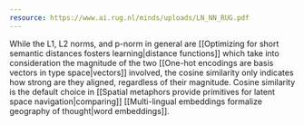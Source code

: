 ```yaml
---
resource: https://www.ai.rug.nl/minds/uploads/LN_NN_RUG.pdf
---
```


While the L1, L2 norms, and p-norm in general are [[Optimizing for short semantic distances fosters learning|distance functions]] which take into consideration the magnitude of the two [[One-hot encodings are basis vectors in type space|vectors]] involved, the cosine similarity only indicates how strong are they aligned, regardless of their magnitude. Cosine similarity is the default choice in [[Spatial metaphors provide primitives for latent space navigation|comparing]] [[Multi-lingual embeddings formalize geography of thought|word embeddings]].